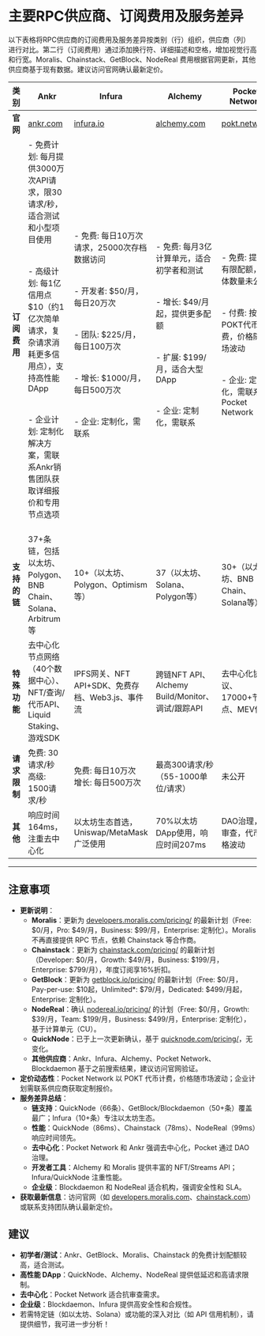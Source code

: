 # 主要RPC供应商、订阅费用及服务差异

以下表格将RPC供应商的订阅费用及服务差异按类别（行）组织，供应商（列）进行对比。第二行（订阅费用）通过添加换行符、详细描述和空格，增加视觉行高和行宽。Moralis、Chainstack、GetBlock、NodeReal 费用根据官网更新，其他供应商基于现有数据。建议访问官网确认最新定价。

| 类别                 | Ankr                                                                 | Infura                                              | Alchemy                                             | Pocket Network                                      | QuickNode                                           | Moralis                                             | Chainstack                                          | GetBlock                                            | Blockdaemon                                         | NodeReal                                            |
|----------------------|----------------------------------------------------------------------|-----------------------------------------------------|-----------------------------------------------------|-----------------------------------------------------|-----------------------------------------------------|-----------------------------------------------------|-----------------------------------------------------|-----------------------------------------------------|-----------------------------------------------------|-----------------------------------------------------|
| **官网**             | [ankr.com](https://www.ankr.com)                                     | [infura.io](https://www.infura.io)                 | [alchemy.com](https://www.alchemy.com)             | [pokt.network](https://www.pokt.network)           | [quicknode.com](https://www.quicknode.com)         | [developers.moralis.com](https://developers.moralis.com) | [chainstack.com](https://chainstack.com)           | [getblock.io](https://getblock.io)                 | [blockdaemon.com](https://blockdaemon.com)         | [nodereal.io](https://nodereal.io)                 |
| **订阅费用**         | - 免费计划: 每月提供3000万次API请求，限30请求/秒，适合测试和小型项目使用<br> <br> <br>- 高级计划: 每1亿信用点$10（约1亿次简单请求，复杂请求消耗更多信用点），支持高性能DApp<br> <br> <br>- 企业计划: 定制化解决方案，需联系Ankr销售团队获取详细报价和专用节点选项<br> <br>  | - 免费: 每日10万次请求，25000次存档数据访问<br> <br> <br>- 开发者: $50/月，每日20万次<br> <br> <br>- 团队: $225/月，每日100万次<br> <br> <br>- 增长: $1000/月，每日500万次<br> <br> <br>- 企业: 定制化，需联系<br>  | - 免费: 每月3亿计算单元，适合初学者和测试<br> <br> <br>- 增长: $49/月起，提供更多配额<br> <br> <br>- 扩展: $199/月，适合大型DApp<br> <br> <br>- 企业: 定制化，需联系<br>  | - 免费: 提供有限配额，具体数量未公开<br> <br> <br>- 付费: 按POKT代币计费，价格随市场波动<br> <br> <br>- 企业: 定制化，需联系Pocket Network<br>  | - 免费: $0/月，1000万API信用，25请求/秒，适合测试<br> <br> <br>- Build: $49/月，2000万信用，100请求/秒<br> <br> <br>- Accelerate: $249/月，4.5亿信用，300请求/秒<br> <br> <br>- Scale: $499/月，9.5亿信用，400请求/秒<br> <br> <br>- Business: $999/月，20亿信用，500请求/秒<br> <br> <br>- 企业: 定制化，需联系，支持加密货币支付<br>  | - 免费: $0/月，200万次API调用，1000次/秒，1个dApp，适合测试<br> <br> <br>- Pro: $49/月，500万次调用，2000次/秒，3个dApp<br> <br> <br>- Business: $99/月，1000万次调用，5000次/秒，10个dApp<br> <br> <br>- 企业: 定制化，需联系Moralis<br>  | - 开发者: $0/月，300万次请求/月，100请求/秒，1个项目<br> <br> <br>- 增长: $49/月，2000万次请求，200请求/秒，3个项目<br> <br> <br>- 商业: $199/月，1亿次请求，500请求/秒，10个项目<br> <br> <br>- 企业: $799/月，4亿次请求，1000请求/秒，无限项目<br>  | - 免费: $0/月，每日4万次请求，40请求/秒，50+链<br> <br> <br>- 按需付费: $10起，最高100万次请求，视配置<br> <br> <br>- Unlimited*: $79/月，1亿次请求，100请求/秒<br> <br> <br>- 专用节点: $499/月起，2亿次请求<br> <br> <br>- 企业: 定制化，需联系GetBlock<br>  | - 免费: 1500万计算单元，25请求/秒<br> <br> <br>- 增长: 有限调用量，200请求/秒<br> <br> <br>- 企业: 定制化，需联系Blockdaemon<br>  <br> （没有进入网站查看没有明确价格，以上为AI收集的信息）<br> | - 免费: $0/月，1亿计算单元/月，300 CU/秒，3个API密钥<br> <br> <br>- 增长: $39/月，5亿CU，700 CU/秒，15个密钥<br> <br> <br>- 团队: $199/月，20亿CU，1500 CU/秒，30个密钥<br> <br> <br>- 商业: $499/月，50亿CU，3000 CU/秒，50个密钥<br> <br> <br>- 企业: 定制化，需联系<br>  |
| **支持的链**         | 37+条链，包括以太坊、Polygon、BNB Chain、Solana、Arbitrum等 | 10+（以太坊、Polygon、Optimism等）                 | 37（以太坊、Solana、Polygon等）                    | 30+（以太坊、BNB Chain、Solana等）                 | 66（以太坊、Solana、Polygon、BNB Chain等）         | 24（以太坊、Polygon、BNB Chain等）                 | 25+（以太坊、Polygon、BNB Chain等）                | 50+（以太坊、Solana、Polygon等）                   | 50+（以太坊、Solana、Polygon等）                   | 29（BNB Chain、以太坊、Polygon等）                 |
| **特殊功能**         | 去中心化节点网络（40个数据中心）、NFT/查询/代币API、Liquid Staking、游戏SDK | IPFS网关、NFT API+SDK、免费存档、Web3.js、事件流 | 跨链NFT API、Alchemy Build/Monitor、调试/跟踪API | 去中心化协议、17000+节点、MEV保护                 | NFT API、调试/跟踪API、WebHooks、分析仪表板、QuickAlerts | 实时数据库同步、用户认证、NFT/Streams API          | 平台API、NFT API、调试/跟踪API、多云支持         | JSON-RPC/REST/WebSocket API、专用节点配置器、无限端点 | Nodes-as-a-Service、Ubiquity API、高安全性、slashing保险 | HTTPS/WebSocket、98% API uptime、每日10亿+请求 |
| **请求限制**         | 免费: 30请求/秒<br>高级: 1500请求/秒 | 免费: 每日10万次<br>增长: 每日500万次            | 最高300请求/秒（55-1000单位/请求）                | 未公开                                             | 最高500请求/秒（1-500信用/请求）                  | 免费: 1000次/秒<br>Business: 5000次/秒            | 免费: 100请求/秒<br>企业: 1000请求/秒             | 免费: 40请求/秒<br>专用: 依配置                   | 最高200+请求/秒                                    | 最高3000 CU/秒（~3000请求/秒）                    |
| **其他**             | 响应时间164ms，注重去中心化 | 以太坊生态首选，Uniswap/MetaMask广泛使用         | 70%以太坊DApp使用，响应时间207ms                 | DAO治理，抗审查，代币价格波动                    | 响应时间86ms，性能领先，99.99% uptime             | 适合快速开发，响应时间426ms（Chainstack节点）      | 欧洲响应时间78ms，托管/市场解决方案             | 响应时间254ms（受攻击期间），提供分析工具         | 面向机构，注重合规性                             | 响应时间99ms，BNB Chain生态突出                  |

---

## 注意事项
- **更新说明**：
  - **Moralis**：更新为 [developers.moralis.com/pricing/](https://developers.moralis.com/pricing/) 的最新计划（Free: $0/月，Pro: $49/月，Business: $99/月，Enterprise: 定制化）。Moralis 不再直接提供 RPC 节点，依赖 Chainstack 等合作商。[](https://developers.moralis.com/)[](https://www.saasworthy.com/product/moralis-io)
  - **Chainstack**：更新为 [chainstack.com/pricing/](https://chainstack.com/pricing/) 的最新计划（Developer: $0/月，Growth: $49/月，Business: $199/月，Enterprise: $799/月），年度订阅享16%折扣。[](https://getblock.io/marketplace/projects/chainstack/)[](https://developers.moralis.com/moralis-and-chainstack-announce-tech-partnership/)
  - **GetBlock**：更新为 [getblock.io/pricing/](https://getblock.io/pricing/) 的最新计划（Free: $0/月，Pay-per-use: $10起，Unlimited*: $79/月，Dedicated: $499/月起，Enterprise: 定制化）。[](https://developers.moralis.com/infura-alternatives-and-blockchain-node-providers/)[](https://getblock.io/pricing/)
  - **NodeReal**：确认 [nodereal.io/pricing/](https://nodereal.io/pricing/) 的计划（Free: $0/月，Growth: $39/月，Team: $199/月，Business: $499/月，Enterprise: 定制化），基于计算单元（CU）。[](https://nodereal.io/pricing)
  - **QuickNode**：已于上一次更新确认，基于 [quicknode.com/pricing/](https://www.quicknode.com/pricing/)，无变化。
  - **其他供应商**：Ankr、Infura、Alchemy、Pocket Network、Blockdaemon 基于之前搜索结果，建议访问官网验证。
- **定价动态性**：Pocket Network 以 POKT 代币计费，价格随市场波动；企业计划需联系供应商获取定制报价。
- **服务差异总结**：
  - **链支持**：QuickNode（66条）、GetBlock/Blockdaemon（50+条）覆盖最广；Infura（10+条）专注以太坊生态。
  - **性能**：QuickNode（86ms）、Chainstack（78ms）、NodeReal（99ms）响应时间领先。
  - **去中心化**：Pocket Network 和 Ankr 强调去中心化，Pocket 通过 DAO 治理。
  - **开发者工具**：Alchemy 和 Moralis 提供丰富的 NFT/Streams API；Infura/QuickNode 注重性能。
  - **企业级**：Blockdaemon 和 NodeReal 适合机构，强调安全性和 SLA。
- **获取最新信息**：访问官网（如 [developers.moralis.com](https://developers.moralis.com)、[chainstack.com](https://chainstack.com)）或联系支持团队确认最新定价。

## 建议
- **初学者/测试**：Ankr、GetBlock、Moralis、Chainstack 的免费计划配额较高，适合测试。
- **高性能 DApp**：QuickNode、Alchemy、NodeReal 提供低延迟和高请求限制。
- **去中心化**：Pocket Network 适合抗审查需求。
- **企业级**：Blockdaemon、Infura 提供高安全性和合规性。
- 若需特定链（如以太坊、Solana）或功能的深入对比（如 API 信用机制），请提供细节，我可进一步分析！
